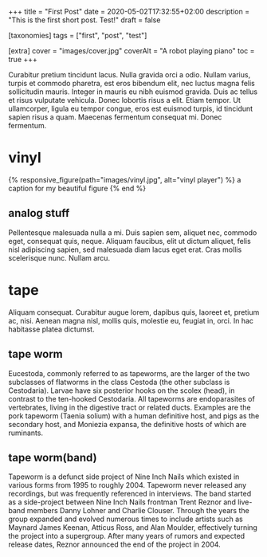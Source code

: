 +++
title = "First Post"
date = 2020-05-02T17:32:55+02:00
description = "This is the first short post. Test!"
draft = false

[taxonomies]
tags = ["first", "post", "test"]

[extra]
cover = "images/cover.jpg"
coverAlt = "A robot playing piano"
toc = true
+++

Curabitur pretium tincidunt lacus.
Nulla gravida orci a odio.
Nullam varius, turpis et commodo pharetra, est eros bibendum elit, nec luctus magna felis sollicitudin mauris.
Integer in mauris eu nibh euismod gravida.
Duis ac tellus et risus vulputate vehicula.
Donec lobortis risus a elit.
Etiam tempor.
Ut ullamcorper, ligula eu tempor congue, eros est euismod turpis, id tincidunt sapien risus a quam.
Maecenas fermentum consequat mi.
Donec fermentum.

# vinyl
{% responsive_figure(path="images/vinyl.jpg", alt="vinyl player") %}
a caption for my beautiful figure
{% end %}

## analog stuff
Pellentesque malesuada nulla a mi.
Duis sapien sem, aliquet nec, commodo eget, consequat quis, neque.
Aliquam faucibus, elit ut dictum aliquet, felis nisl adipiscing sapien, sed malesuada diam lacus eget erat.
Cras mollis scelerisque nunc.
Nullam arcu.
# tape
Aliquam consequat.
Curabitur augue lorem, dapibus quis, laoreet et, pretium ac, nisi.
Aenean magna nisl, mollis quis, molestie eu, feugiat in, orci.
In hac habitasse platea dictumst.

## tape worm
Eucestoda, commonly referred to as tapeworms, are the larger of the two subclasses of flatworms in the class Cestoda (the other subclass is Cestodaria). Larvae have six posterior hooks on the scolex (head), in contrast to the ten-hooked Cestodaria. All tapeworms are endoparasites of vertebrates, living in the digestive tract or related ducts. Examples are the pork tapeworm (Taenia solium) with a human definitive host, and pigs as the secondary host, and Moniezia expansa, the definitive hosts of which are ruminants. 

## tape worm(band)
Tapeworm is a defunct side project of Nine Inch Nails which existed in various forms from 1995 to roughly 2004. Tapeworm never released any recordings, but was frequently referenced in interviews. The band started as a side-project between Nine Inch Nails frontman Trent Reznor and live-band members Danny Lohner and Charlie Clouser. Through the years the group expanded and evolved numerous times to include artists such as Maynard James Keenan, Atticus Ross, and Alan Moulder, effectively turning the project into a supergroup. After many years of rumors and expected release dates, Reznor announced the end of the project in 2004.

